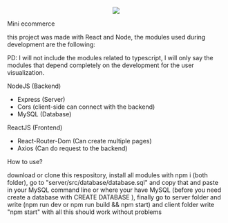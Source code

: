 <p align="center">
    <img src="https://i.imgur.com/USCoPJo.png"/>
</p>

Mini ecommerce

this project was made with React and Node, the modules used during development are the following:

PD: I will not include the modules related to typescript, I will only say the modules that depend completely on the development for the user visualization.

NodeJS (Backend)

<ul>
    <li>Express (Server)</li>
    <li>Cors (client-side can connect with the backend)</li>
    <li>MySQL (Database)</li>
</ul>

ReactJS (Frontend)

<ul>
    <li>React-Router-Dom (Can create multiple pages)</li>
    <li>Axios (Can do request to the backend)</li>
</ul>


How to use?

download or clone this respository, install all modules with npm i (both folder), go to "server/src/database/database.sql" and copy that and paste in your MySQL command line or where your have MySQL (before you need create a database with CREATE DATABASE <name>), finally go to server folder and write (npm run dev or npm run build && npm start) and client folder write "npm start" with all this should work without problems